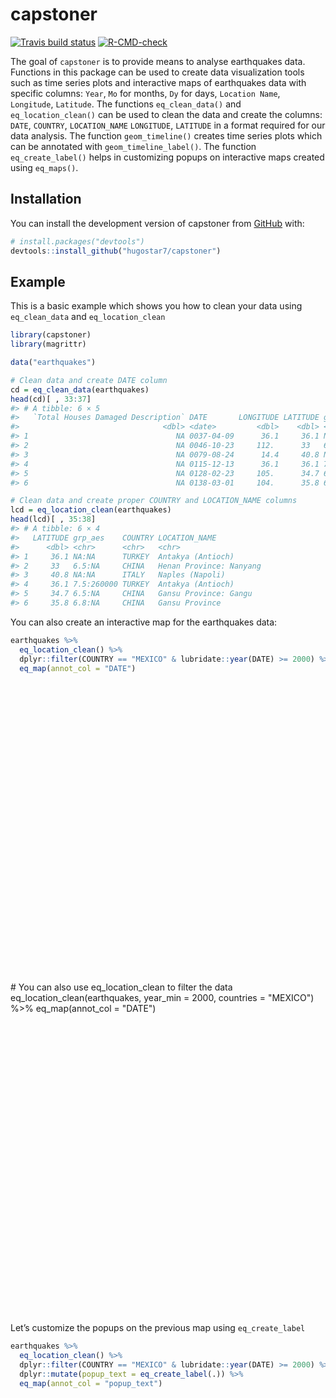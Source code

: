 
<!-- README.md is generated from README.Rmd. Please edit that file -->

# capstoner

<!-- badges: start -->

[![Travis build
status](https://travis-ci.com/hugostar7/capstoner.svg?branch=main)](https://travis-ci.com/hugostar7/capstoner)
[![R-CMD-check](https://github.com/hugostar7/capstoner/actions/workflows/R-CMD-check.yaml/badge.svg)](https://github.com/hugostar7/capstoner/actions/workflows/R-CMD-check.yaml)
<!-- badges: end -->

The goal of `capstoner` is to provide means to analyse earthquakes data.
Functions in this package can be used to create data visualization tools
such as time series plots and interactive maps of earthquakes data with
specific columns: `Year`, `Mo` for months, `Dy` for days,
`Location Name`, `Longitude`, `Latitude`. The functions
`eq_clean_data()` and `eq_location_clean()` can be used to clean the
data and create the columns: `DATE`, `COUNTRY`, `LOCATION_NAME`
`LONGITUDE`, `LATITUDE` in a format required for our data analysis. The
function `geom_timeline()` creates time series plots which can be
annotated with `geom_timeline_label()`. The function `eq_create_label()`
helps in customizing popups on interactive maps created using
`eq_maps()`.

## Installation

You can install the development version of capstoner from
[GitHub](https://github.com/) with:

``` r
# install.packages("devtools")
devtools::install_github("hugostar7/capstoner")
```

## Example

This is a basic example which shows you how to clean your data using
`eq_clean_data` and `eq_location_clean`

``` r
library(capstoner)
library(magrittr)

data("earthquakes")

# Clean data and create DATE column
cd = eq_clean_data(earthquakes)
head(cd)[ , 33:37]
#> # A tibble: 6 × 5
#>   `Total Houses Damaged Description` DATE       LONGITUDE LATITUDE grp_aes   
#>                                <dbl> <date>         <dbl>    <dbl> <chr>     
#> 1                                 NA 0037-04-09      36.1     36.1 NA:NA     
#> 2                                 NA 0046-10-23     112.      33   6.5:NA    
#> 3                                 NA 0079-08-24      14.4     40.8 NA:NA     
#> 4                                 NA 0115-12-13      36.1     36.1 7.5:260000
#> 5                                 NA 0128-02-23     105.      34.7 6.5:NA    
#> 6                                 NA 0138-03-01     104.      35.8 6.8:NA

# Clean data and create proper COUNTRY and LOCATION_NAME columns
lcd = eq_location_clean(earthquakes)
head(lcd)[ , 35:38]
#> # A tibble: 6 × 4
#>   LATITUDE grp_aes    COUNTRY LOCATION_NAME          
#>      <dbl> <chr>      <chr>   <chr>                  
#> 1     36.1 NA:NA      TURKEY  Antakya (Antioch)      
#> 2     33   6.5:NA     CHINA   Henan Province: Nanyang
#> 3     40.8 NA:NA      ITALY   Naples (Napoli)        
#> 4     36.1 7.5:260000 TURKEY  Antakya (Antioch)      
#> 5     34.7 6.5:NA     CHINA   Gansu Province: Gangu  
#> 6     35.8 6.8:NA     CHINA   Gansu Province
```

You can also create an interactive map for the earthquakes data:

``` r
earthquakes %>%
  eq_location_clean() %>% 
  dplyr::filter(COUNTRY == "MEXICO" & lubridate::year(DATE) >= 2000) %>% 
  eq_map(annot_col = "DATE")
```

<div class="leaflet html-widget html-fill-item-overflow-hidden html-fill-item" id="htmlwidget-7306069970cf4ce89dac" style="width:100%;height:480px;"></div>
<script type="application/json" data-for="htmlwidget-7306069970cf4ce89dac">{"x":{"options":{"crs":{"crsClass":"L.CRS.EPSG3857","code":null,"proj4def":null,"projectedBounds":null,"options":{}}},"calls":[{"method":"addTiles","args":["https://{s}.tile.openstreetmap.org/{z}/{x}/{y}.png",null,null,{"minZoom":0,"maxZoom":18,"tileSize":256,"subdomains":"abc","errorTileUrl":"","tms":false,"noWrap":false,"zoomOffset":0,"zoomReverse":false,"opacity":1,"zIndex":1,"detectRetina":false,"attribution":"&copy; <a href=\"https://openstreetmap.org\">OpenStreetMap<\/a> contributors, <a href=\"https://creativecommons.org/licenses/by-sa/2.0/\">CC-BY-SA<\/a>"}]},{"method":"addCircleMarkers","args":[[18.194,32.319,16.87,18.77,17.488,17.302,32.456,32.437,32.297,16.396,17.844,16.493,18.081,16.878,17.397,17.235,17.682,15.802,14.761,18.339,16.626,16.386,14.68,16.029,16.982,16.325,18.367,18.308],[-95.908,-115.322,-100.113,-104.104,-101.303,-100.198,-115.315,-115.165,-115.278,-97.782,-99.963,-98.231,-102.182,-99.498,-100.972,-100.746,-95.653,-93.633,-94.103,-98.68,-95.078,-97.979,-92.453,-95.901,-99.773,-95.856,-103.252,-102.923],[5.9,5.5,5.3,7.5,6.1,6,5.1,5.9,7.2,6.2,6.4,7.4,6,6.2,7.2,6.4,6.3,6.6,8.2,7.1,6.1,7.2,6.7,7.4,7,5.5,7.6,6.8],null,null,{"interactive":true,"className":"","stroke":true,"color":"#03F","weight":5,"opacity":0.5,"fill":true,"fillColor":"#03F","fillOpacity":0.4},null,null,["2002-01-30","2002-02-22","2002-09-25","2003-01-22","2004-01-01","2007-04-13","2008-02-09","2009-12-30","2010-04-04","2010-06-30","2011-12-11","2012-03-20","2013-04-22","2013-08-21","2014-04-18","2014-05-08","2014-07-29","2015-12-17","2017-09-08","2017-09-19","2017-09-23","2018-02-16","2019-02-01","2020-06-23","2021-09-08","2022-05-25","2022-09-19","2022-09-22"],null,["2002-01-30","2002-02-22","2002-09-25","2003-01-22","2004-01-01","2007-04-13","2008-02-09","2009-12-30","2010-04-04","2010-06-30","2011-12-11","2012-03-20","2013-04-22","2013-08-21","2014-04-18","2014-05-08","2014-07-29","2015-12-17","2017-09-08","2017-09-19","2017-09-23","2018-02-16","2019-02-01","2020-06-23","2021-09-08","2022-05-25","2022-09-19","2022-09-22"],{"interactive":false,"permanent":false,"direction":"auto","opacity":1,"offset":[0,0],"textsize":"10px","textOnly":false,"className":"","sticky":true},null]}],"limits":{"lat":[14.68,32.456],"lng":[-115.322,-92.453]}},"evals":[],"jsHooks":[]}</script>
&#10;# You can also use eq_location_clean to filter the data
eq_location_clean(earthquakes, year_min = 2000, countries = "MEXICO") %>%
  eq_map(annot_col = "DATE")
<div class="leaflet html-widget html-fill-item-overflow-hidden html-fill-item" id="htmlwidget-5f09b4dae5b718f52289" style="width:100%;height:480px;"></div>
<script type="application/json" data-for="htmlwidget-5f09b4dae5b718f52289">{"x":{"options":{"crs":{"crsClass":"L.CRS.EPSG3857","code":null,"proj4def":null,"projectedBounds":null,"options":{}}},"calls":[{"method":"addTiles","args":["https://{s}.tile.openstreetmap.org/{z}/{x}/{y}.png",null,null,{"minZoom":0,"maxZoom":18,"tileSize":256,"subdomains":"abc","errorTileUrl":"","tms":false,"noWrap":false,"zoomOffset":0,"zoomReverse":false,"opacity":1,"zIndex":1,"detectRetina":false,"attribution":"&copy; <a href=\"https://openstreetmap.org\">OpenStreetMap<\/a> contributors, <a href=\"https://creativecommons.org/licenses/by-sa/2.0/\">CC-BY-SA<\/a>"}]},{"method":"addCircleMarkers","args":[[18.194,32.319,16.87,18.77,17.488,17.302,32.456,32.437,32.297,16.396,17.844,16.493,18.081,16.878,17.397,17.235,17.682,15.802,14.761,18.339,16.626,16.386,14.68,16.029,16.982,16.325,18.367,18.308],[-95.908,-115.322,-100.113,-104.104,-101.303,-100.198,-115.315,-115.165,-115.278,-97.782,-99.963,-98.231,-102.182,-99.498,-100.972,-100.746,-95.653,-93.633,-94.103,-98.68,-95.078,-97.979,-92.453,-95.901,-99.773,-95.856,-103.252,-102.923],[5.9,5.5,5.3,7.5,6.1,6,5.1,5.9,7.2,6.2,6.4,7.4,6,6.2,7.2,6.4,6.3,6.6,8.2,7.1,6.1,7.2,6.7,7.4,7,5.5,7.6,6.8],null,null,{"interactive":true,"className":"","stroke":true,"color":"#03F","weight":5,"opacity":0.5,"fill":true,"fillColor":"#03F","fillOpacity":0.4},null,null,["2002-01-30","2002-02-22","2002-09-25","2003-01-22","2004-01-01","2007-04-13","2008-02-09","2009-12-30","2010-04-04","2010-06-30","2011-12-11","2012-03-20","2013-04-22","2013-08-21","2014-04-18","2014-05-08","2014-07-29","2015-12-17","2017-09-08","2017-09-19","2017-09-23","2018-02-16","2019-02-01","2020-06-23","2021-09-08","2022-05-25","2022-09-19","2022-09-22"],null,["2002-01-30","2002-02-22","2002-09-25","2003-01-22","2004-01-01","2007-04-13","2008-02-09","2009-12-30","2010-04-04","2010-06-30","2011-12-11","2012-03-20","2013-04-22","2013-08-21","2014-04-18","2014-05-08","2014-07-29","2015-12-17","2017-09-08","2017-09-19","2017-09-23","2018-02-16","2019-02-01","2020-06-23","2021-09-08","2022-05-25","2022-09-19","2022-09-22"],{"interactive":false,"permanent":false,"direction":"auto","opacity":1,"offset":[0,0],"textsize":"10px","textOnly":false,"className":"","sticky":true},null]}],"limits":{"lat":[14.68,32.456],"lng":[-115.322,-92.453]}},"evals":[],"jsHooks":[]}</script>

Let’s customize the popups on the previous map using `eq_create_label`

``` r
earthquakes %>%
  eq_location_clean() %>% 
  dplyr::filter(COUNTRY == "MEXICO" & lubridate::year(DATE) >= 2000) %>% 
  dplyr::mutate(popup_text = eq_create_label(.)) %>% 
  eq_map(annot_col = "popup_text")
```

<div class="leaflet html-widget html-fill-item-overflow-hidden html-fill-item" id="htmlwidget-04b4a776555f97238452" style="width:100%;height:480px;"></div>
<script type="application/json" data-for="htmlwidget-04b4a776555f97238452">{"x":{"options":{"crs":{"crsClass":"L.CRS.EPSG3857","code":null,"proj4def":null,"projectedBounds":null,"options":{}}},"calls":[{"method":"addTiles","args":["https://{s}.tile.openstreetmap.org/{z}/{x}/{y}.png",null,null,{"minZoom":0,"maxZoom":18,"tileSize":256,"subdomains":"abc","errorTileUrl":"","tms":false,"noWrap":false,"zoomOffset":0,"zoomReverse":false,"opacity":1,"zIndex":1,"detectRetina":false,"attribution":"&copy; <a href=\"https://openstreetmap.org\">OpenStreetMap<\/a> contributors, <a href=\"https://creativecommons.org/licenses/by-sa/2.0/\">CC-BY-SA<\/a>"}]},{"method":"addCircleMarkers","args":[[18.194,32.319,16.87,18.77,17.488,17.302,32.456,32.437,32.297,16.396,17.844,16.493,18.081,16.878,17.397,17.235,17.682,15.802,14.761,18.339,16.626,16.386,14.68,16.029,16.982,16.325,18.367,18.308],[-95.908,-115.322,-100.113,-104.104,-101.303,-100.198,-115.315,-115.165,-115.278,-97.782,-99.963,-98.231,-102.182,-99.498,-100.972,-100.746,-95.653,-93.633,-94.103,-98.68,-95.078,-97.979,-92.453,-95.901,-99.773,-95.856,-103.252,-102.923],[5.9,5.5,5.3,7.5,6.1,6,5.1,5.9,7.2,6.2,6.4,7.4,6,6.2,7.2,6.4,6.3,6.6,8.2,7.1,6.1,7.2,6.7,7.4,7,5.5,7.6,6.8],null,null,{"interactive":true,"className":"","stroke":true,"color":"#03F","weight":5,"opacity":0.5,"fill":true,"fillColor":"#03F","fillOpacity":0.4},null,null,[" <b> Location :<\/b> Veracruz: San Andres Tuxtla, Tuxtepec <br/> <b> Magnitude :<\/b> 5.9 <br/>"," <b> Location :<\/b> Mexicali, Baja California <br/> <b> Magnitude :<\/b> 5.5 <br/>"," <b> Location :<\/b> Acapulco <br/> <b> Magnitude :<\/b> 5.3 <br/>"," <b> Location :<\/b> Villa De Alvarez, Colima, Tecoman, Jalisco <br/> <b> Total Deaths :<\/b> 29 <br/> <b> Magnitude :<\/b> 7.5 <br/>"," <b> Location :<\/b> Guerrero, Mexico City <br/> <b> Magnitude :<\/b> 6.1 <br/>"," <b> Location :<\/b> Guerrero, Atoyac <br/> <b> Magnitude :<\/b> 6 <br/>"," <b> Location :<\/b> Baja California <br/> <b> Magnitude :<\/b> 5.1 <br/>"," <b> Location :<\/b> Mexicali <br/> <b> Magnitude :<\/b> 5.9 <br/>"," <b> Location :<\/b> Baja California <br/> <b> Total Deaths :<\/b> 2 <br/> <b> Magnitude :<\/b> 7.2 <br/>"," <b> Location :<\/b> San Andres Huaxpaltepec <br/> <b> Total Deaths :<\/b> 1 <br/> <b> Magnitude :<\/b> 6.2 <br/>"," <b> Location :<\/b> Guerrero <br/> <b> Total Deaths :<\/b> 2 <br/> <b> Magnitude :<\/b> 6.4 <br/>"," <b> Location :<\/b> Guerrero, Oaxaca <br/> <b> Total Deaths :<\/b> 2 <br/> <b> Magnitude :<\/b> 7.4 <br/>"," <b> Location :<\/b> Michoacan: Lazaro Cardenas <br/> <b> Magnitude :<\/b> 6 <br/>"," <b> Location :<\/b> San Marcos, Acapulco <br/> <b> Magnitude :<\/b> 6.2 <br/>"," <b> Location :<\/b> Guerrero; Mexico City <br/> <b> Magnitude :<\/b> 7.2 <br/>"," <b> Location :<\/b> Tecpan <br/> <b> Magnitude :<\/b> 6.4 <br/>"," <b> Location :<\/b> Oaxaca <br/> <b> Total Deaths :<\/b> 1 <br/> <b> Magnitude :<\/b> 6.3 <br/>"," <b> Location :<\/b> Cocotitlan <br/> <b> Total Deaths :<\/b> 2 <br/> <b> Magnitude :<\/b> 6.6 <br/>"," <b> Location :<\/b> Oaxaca, Chiapas, Tabasco; Guatemala <br/> <b> Total Deaths :<\/b> 98 <br/> <b> Magnitude :<\/b> 8.2 <br/>"," <b> Location :<\/b> Mexico City, Morelos, Puebla <br/> <b> Total Deaths :<\/b> 369 <br/> <b> Magnitude :<\/b> 7.1 <br/>"," <b> Location :<\/b> Oaxaca <br/> <b> Total Deaths :<\/b> 5 <br/> <b> Magnitude :<\/b> 6.1 <br/>"," <b> Location :<\/b> Oaxaca <br/> <b> Total Deaths :<\/b> 14 <br/> <b> Magnitude :<\/b> 7.2 <br/>"," <b> Location :<\/b> Chiapas; Guatemala: San Marcos <br/> <b> Magnitude :<\/b> 6.7 <br/>"," <b> Location :<\/b> Oaxaca <br/> <b> Total Deaths :<\/b> 10 <br/> <b> Magnitude :<\/b> 7.4 <br/>"," <b> Location :<\/b> Guerrero <br/> <b> Total Deaths :<\/b> 3 <br/> <b> Magnitude :<\/b> 7 <br/>"," <b> Location :<\/b> Oaxaca <br/> <b> Magnitude :<\/b> 5.5 <br/>"," <b> Location :<\/b> Michoacan, Colima, Jalisco <br/> <b> Total Deaths :<\/b> 2 <br/> <b> Magnitude :<\/b> 7.6 <br/>"," <b> Location :<\/b> Mexico City, Michoacan <br/> <b> Total Deaths :<\/b> 3 <br/> <b> Magnitude :<\/b> 6.8 <br/>"],null,[" <b> Location :<\/b> Veracruz: San Andres Tuxtla, Tuxtepec <br/> <b> Magnitude :<\/b> 5.9 <br/>"," <b> Location :<\/b> Mexicali, Baja California <br/> <b> Magnitude :<\/b> 5.5 <br/>"," <b> Location :<\/b> Acapulco <br/> <b> Magnitude :<\/b> 5.3 <br/>"," <b> Location :<\/b> Villa De Alvarez, Colima, Tecoman, Jalisco <br/> <b> Total Deaths :<\/b> 29 <br/> <b> Magnitude :<\/b> 7.5 <br/>"," <b> Location :<\/b> Guerrero, Mexico City <br/> <b> Magnitude :<\/b> 6.1 <br/>"," <b> Location :<\/b> Guerrero, Atoyac <br/> <b> Magnitude :<\/b> 6 <br/>"," <b> Location :<\/b> Baja California <br/> <b> Magnitude :<\/b> 5.1 <br/>"," <b> Location :<\/b> Mexicali <br/> <b> Magnitude :<\/b> 5.9 <br/>"," <b> Location :<\/b> Baja California <br/> <b> Total Deaths :<\/b> 2 <br/> <b> Magnitude :<\/b> 7.2 <br/>"," <b> Location :<\/b> San Andres Huaxpaltepec <br/> <b> Total Deaths :<\/b> 1 <br/> <b> Magnitude :<\/b> 6.2 <br/>"," <b> Location :<\/b> Guerrero <br/> <b> Total Deaths :<\/b> 2 <br/> <b> Magnitude :<\/b> 6.4 <br/>"," <b> Location :<\/b> Guerrero, Oaxaca <br/> <b> Total Deaths :<\/b> 2 <br/> <b> Magnitude :<\/b> 7.4 <br/>"," <b> Location :<\/b> Michoacan: Lazaro Cardenas <br/> <b> Magnitude :<\/b> 6 <br/>"," <b> Location :<\/b> San Marcos, Acapulco <br/> <b> Magnitude :<\/b> 6.2 <br/>"," <b> Location :<\/b> Guerrero; Mexico City <br/> <b> Magnitude :<\/b> 7.2 <br/>"," <b> Location :<\/b> Tecpan <br/> <b> Magnitude :<\/b> 6.4 <br/>"," <b> Location :<\/b> Oaxaca <br/> <b> Total Deaths :<\/b> 1 <br/> <b> Magnitude :<\/b> 6.3 <br/>"," <b> Location :<\/b> Cocotitlan <br/> <b> Total Deaths :<\/b> 2 <br/> <b> Magnitude :<\/b> 6.6 <br/>"," <b> Location :<\/b> Oaxaca, Chiapas, Tabasco; Guatemala <br/> <b> Total Deaths :<\/b> 98 <br/> <b> Magnitude :<\/b> 8.2 <br/>"," <b> Location :<\/b> Mexico City, Morelos, Puebla <br/> <b> Total Deaths :<\/b> 369 <br/> <b> Magnitude :<\/b> 7.1 <br/>"," <b> Location :<\/b> Oaxaca <br/> <b> Total Deaths :<\/b> 5 <br/> <b> Magnitude :<\/b> 6.1 <br/>"," <b> Location :<\/b> Oaxaca <br/> <b> Total Deaths :<\/b> 14 <br/> <b> Magnitude :<\/b> 7.2 <br/>"," <b> Location :<\/b> Chiapas; Guatemala: San Marcos <br/> <b> Magnitude :<\/b> 6.7 <br/>"," <b> Location :<\/b> Oaxaca <br/> <b> Total Deaths :<\/b> 10 <br/> <b> Magnitude :<\/b> 7.4 <br/>"," <b> Location :<\/b> Guerrero <br/> <b> Total Deaths :<\/b> 3 <br/> <b> Magnitude :<\/b> 7 <br/>"," <b> Location :<\/b> Oaxaca <br/> <b> Magnitude :<\/b> 5.5 <br/>"," <b> Location :<\/b> Michoacan, Colima, Jalisco <br/> <b> Total Deaths :<\/b> 2 <br/> <b> Magnitude :<\/b> 7.6 <br/>"," <b> Location :<\/b> Mexico City, Michoacan <br/> <b> Total Deaths :<\/b> 3 <br/> <b> Magnitude :<\/b> 6.8 <br/>"],{"interactive":false,"permanent":false,"direction":"auto","opacity":1,"offset":[0,0],"textsize":"10px","textOnly":false,"className":"","sticky":true},null]}],"limits":{"lat":[14.68,32.456],"lng":[-115.322,-92.453]}},"evals":[],"jsHooks":[]}</script>
